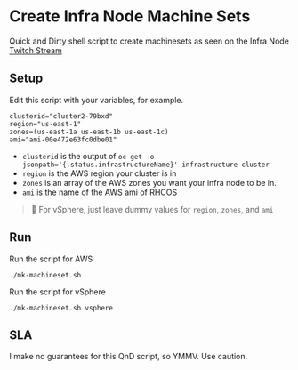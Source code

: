 # Create Infra Node Machine Sets

Quick and Dirty shell script to create machinesets as seen on the Infra Node [Twitch Stream](https://youtu.be/9VNjDh1vPXI?t=3552)

## Setup 

Edit this script with your variables, for example.

```shell
clusterid="cluster2-79bxd"
region="us-east-1"
zones=(us-east-1a us-east-1b us-east-1c)
ami="ami-00e472e63fc0dbe01"
```

* `clusterid` is the output of `oc get -o jsonpath='{.status.infrastructureName}' infrastructure cluster`
* `region` is the AWS region your cluster is in
* `zones` is an array of the AWS zones you want your infra node to be in.
* `ami` is the name of the AWS ami of RHCOS

> :rotating_light: For vSphere, just leave dummy values for `region`, `zones`, and `ami`


## Run

Run the script for AWS

```shell
./mk-machineset.sh
```

Run the script for vSphere

```shell
./mk-machineset.sh vsphere
```

## SLA

I make no guarantees for this QnD script, so YMMV. Use caution.

